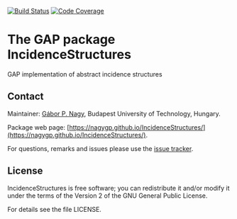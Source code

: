 [![Build Status](https://github.com/nagygp/IncidenceStructures/workflows/CI/badge.svg?branch=master)](https://github.com/nagygp/IncidenceStructures/actions?query=workflow%3ACI+branch%3Amaster)
[![Code Coverage](https://codecov.io/github/nagygp/IncidenceStructures/coverage.svg?branch=master&token=)](https://codecov.io/gh/nagygp/IncidenceStructures)

# The GAP package IncidenceStructures

GAP implementation of abstract incidence structures

## Contact

Maintainer: [Gábor P. Nagy](https://algebra.math.bme.hu/nagy-gabor-peter), Budapest University of Technology, Hungary.

Package web page: [https://nagygp.github.io/IncidenceStructures/](https://nagygp.github.io/IncidenceStructures/).

For questions, remarks and issues please use the [issue tracker](https://github.com/nagygp/IncidenceStructures/issues).

## License

IncidenceStructures is free software; you can redistribute it and/or modify it under
the terms of the Version 2 of the GNU General Public License.

For details see the file LICENSE.
